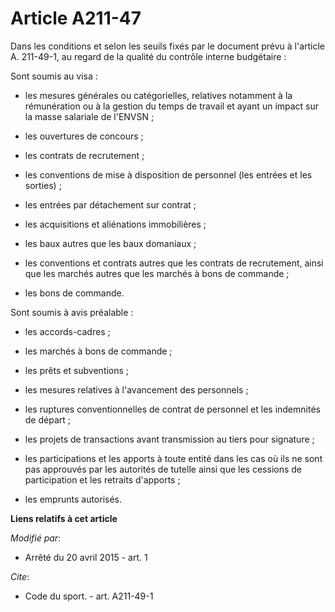 # Article A211-47

Dans les conditions et selon les seuils fixés par le document prévu à l'article A. 211-49-1, au regard de la qualité du
contrôle interne budgétaire : 

Sont soumis au visa :

- les mesures générales ou catégorielles, relatives notamment à la rémunération ou à la gestion du temps de travail et ayant
un impact sur la masse salariale de l'ENVSN ;

- les ouvertures de concours ;

- les contrats de recrutement ;

- les conventions de mise à disposition de personnel (les entrées et les sorties) ;

- les entrées par détachement sur contrat ;

- les acquisitions et aliénations immobilières ;

- les baux autres que les baux domaniaux ;

- les conventions et contrats autres que les contrats de recrutement, ainsi que les marchés autres que les marchés à bons de
commande ;

- les bons de commande. 

Sont soumis à avis préalable :

- les accords-cadres ;

- les marchés à bons de commande ;

- les prêts et subventions ;

- les mesures relatives à l'avancement des personnels ;

- les ruptures conventionnelles de contrat de personnel et les indemnités de départ ;

- les projets de transactions avant transmission au tiers pour signature ;

- les participations et les apports à toute entité dans les cas où ils ne sont pas approuvés par les autorités de tutelle
ainsi que les cessions de participation et les retraits d'apports ;

- les emprunts autorisés.

**Liens relatifs à cet article**

_Modifié par_:

  - Arrêté du 20 avril 2015 - art. 1

_Cite_:

  - Code du sport. - art. A211-49-1
